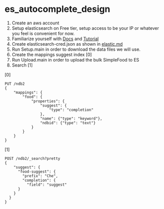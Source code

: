 # es_autocomplete_design

1. Create an aws account
2. Setup elasticsearch on Free tier, setup access to be your IP or whatever you feel is convenient for now.
3. Familiarize yourself with [Docs](https://www.elastic.co/guide/en/elasticsearch/reference/5.1/docs.html) and [Tutorial](https://www.elastic.co/guide/en/elasticsearch/guide/master/getting-started.html)
4. Create elasticsearch-cred.json as shown in [elastic.md](src/main/java/nutriscope/ndb/elastic/elastic.md)
5. Run Setup.main in order to download the data files we will use.
6. Create the mappings suggest index [0]
7. Run Upload.main in order to upload the bulk SimpleFood to ES
8. Search [1]


[0]
```$json
PUT /ndb2
{
	"mappings": {
		"food": {
			"properties": {
				"suggest": {
					"type": "completion"
				},
				"name": {"type": "keyword"},
				"ndbid": {"type": "text"}
			}
		}
	}
}

```

[1]
```$json
POST /ndb2/_search?pretty
{
    "suggest": {
      "food-suggest": {
        "prefix": "Che",
        "completion": {
          "field": "suggest"
      }
    }
  }
}

```
